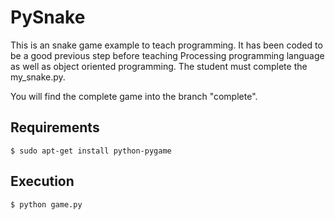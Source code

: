 # PySnake

This is an snake game example to teach programming. It has been coded to be a good previous step before teaching 
Processing programming language as well as object oriented programming. The student must complete the my_snake.py.
  
You will find the complete game into the branch "complete".

## Requirements

```$ sudo apt-get install python-pygame```

## Execution

```$ python game.py```